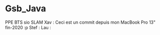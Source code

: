# Gsb_Java
PPE BTS sio SLAM
Xav : Ceci est un commit depuis mon MacBook Pro 13" fin-2020 :p
Stef : 
Lau : 
